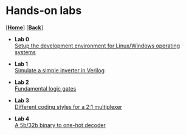 
# Hands-on labs
[[**Home**](https://github.com/lpacher/lae)] [[**Back**](https://github.com/lpacher/lae)]


* **Lab 0**<br />
[Setup the development environment for Linux/Windows operating systems](
https://github.com/lpacher/lae/tree/master/fpga/labs/lab0)

* **Lab 1**<br />
[Simulate a simple inverter in Verilog](
https://github.com/lpacher/lae/tree/master/fpga/labs/lab1)

* **Lab 2**<br />
[Fundamental logic gates](
https://github.com/lpacher/lae/tree/master/fpga/labs/lab2)

* **Lab 3**<br />
[Different coding styles for a 2:1 multiplexer](
https://github.com/lpacher/lae/tree/master/fpga/labs/lab3)

* **Lab 4**<br />
[A 5b/32b binary to one-hot decoder](
https://github.com/lpacher/lae/tree/master/fpga/labs/lab4)


